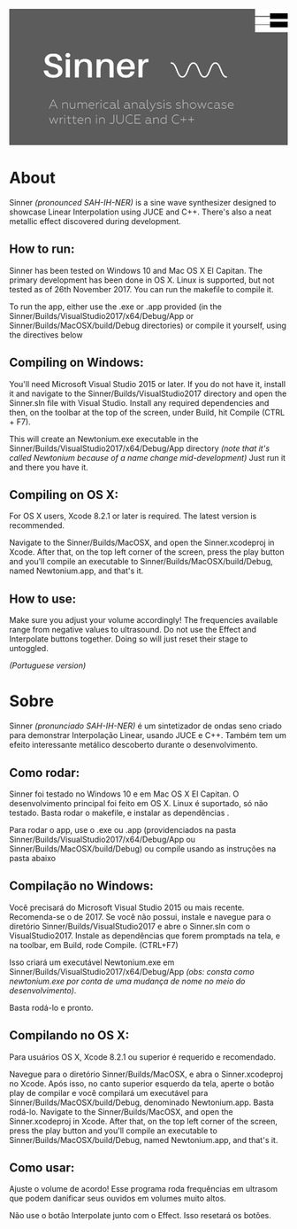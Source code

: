 ![](./Resources/img/git-banner.jpg)

# About

Sinner _(pronounced SAH-IH-NER)_ is a sine wave synthesizer designed to showcase Linear Interpolation 
using JUCE and C++. There's also a neat metallic effect discovered during development.
 
## How to run:

Sinner has been tested on Windows 10 and Mac OS X El Capitan. The primary development has been done in OS X. Linux is supported, but not tested as of 26th November 2017. You can run the makefile to compile it.

To run the app, either use the .exe or .app provided (in the  Sinner/Builds/VisualStudio2017/x64/Debug/App or Sinner/Builds/MacOSX/build/Debug directories) or compile it yourself, using the directives below

## Compiling on Windows:

You'll need Microsoft Visual Studio 2015 or later. 
If you do not have it, install it and navigate to the Sinner/Builds/VisualStudio2017 directory and open the Sinner.sln file with Visual Studio. Install any required dependencies and then, on the toolbar at the top of the screen, under Build, hit Compile (CTRL + F7). 

This will create an Newtonium.exe executable in the Sinner/Builds/VisualStudio2017/x64/Debug/App directory
_(note that it's called Newtonium because of a name change mid-development)_
Just run it and there you have it.


## Compiling on OS X:

For OS X users, Xcode 8.2.1 or later is required. The latest version is recommended.

Navigate to the Sinner/Builds/MacOSX, and open the Sinner.xcodeproj in Xcode. After that, on the top left corner of the screen, press the play button and you'll compile an executable to Sinner/Builds/MacOSX/build/Debug, named 
Newtonium.app, and that's it.


## How to use:

Make sure you adjust your volume accordingly! The frequencies available range from negative values to ultrasound. 
Do not use the Effect and Interpolate buttons together. Doing so will just reset their stage to untoggled.


_(Portuguese version)_


# Sobre

Sinner _(pronunciado SAH-IH-NER)_ é um sintetizador de ondas seno criado para demonstrar Interpolação Linear, usando
JUCE e C++. Também tem um efeito interessante metálico descoberto durante o desenvolvimento.
 
## Como rodar:

Sinner foi testado no Windows 10 e em Mac OS X El Capitan. O desenvolvimento principal foi feito em OS X. Linux é suportado, só não testado. Basta rodar o makefile, e instalar as dependências .

Para rodar o app, use o .exe ou .app (providenciados na pasta Sinner/Builds/VisualStudio2017/x64/Debug/App ou Sinner/Builds/MacOSX/build/Debug) ou compile usando as instruções na pasta abaixo



## Compilação no Windows:

Você precisará do Microsoft Visual Studio 2015 ou mais recente. Recomenda-se o de 2017.
Se você não possui, instale e navegue para o diretório Sinner/Builds/VisualStudio2017 e abre o Sinner.sln com o VisualStudio2017. Instale as dependências que forem promptads na tela, e na toolbar, em Build, rode Compile. (CTRL+F7)

Isso criará um executável Newtonium.exe em Sinner/Builds/VisualStudio2017/x64/Debug/App _(obs: consta como newtonium.exe por conta de uma mudança de nome no meio do desenvolvimento)_.

Basta rodá-lo e pronto.

## Compilando no OS X:

Para usuários OS X, Xcode 8.2.1 ou superior é requerido e recomendado.

Navegue para o diretório Sinner/Builds/MacOSX, e abra o Sinner.xcodeproj no Xcode. Após isso, no canto superior esquerdo da tela, aperte o botão play de compilar e você compilará um executável para Sinner/Builds/MacOSX/build/Debug, denominado Newtonium.app. Basta rodá-lo. 
Navigate to the Sinner/Builds/MacOSX, and open the Sinner.xcodeproj in Xcode. After that, on the top left corner of the screen, press the play button and you'll compile an executable to Sinner/Builds/MacOSX/build/Debug, named 
Newtonium.app, and that's it.


## Como usar:

Ajuste o volume de acordo! Esse programa roda frequências em ultrasom que podem danificar seus ouvidos em volumes muito altos.

Não use o botão Interpolate junto com o Effect. Isso resetará os botões.




